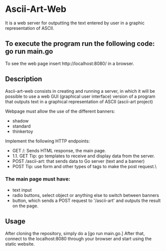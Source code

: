 
# Ascii-Art-Web

It is a web server for outputting the text entered by user in a graphic representation of ASCII.

## To execute the program run the following code: go run main.go
To see the web page insert http://localhost:8080/ in a browser.
## Description
Ascii-art-web consists in creating and running a server, in which it will be possible to use a web GUI (graphical user interface) version of a program that outputs text in a graphical representation of ASCII (ascii-art project)

Webpage must allow the use of the different banners:
- shadow
- standard
- thinkertoy

Implement the following HTTP endpoints:
- GET /: Sends HTML response, the main page.
- 1.1. GET Tip: go templates to receive and display data from the server.
- POST /ascii-art: that sends data to Go server (text and a banner)
- POST Tip: use form and other types of tags to make the post request.\
### The main page must have:
- text input
- radio buttons, select object or anything else to switch between banners
- button, which sends a POST request to '/ascii-art' and outputs the result on the page.

## Usage
After cloning the repository, simply do a [go run main.go.] After that, connect to the localhost:8080 through your browser and start using the static website.
## 